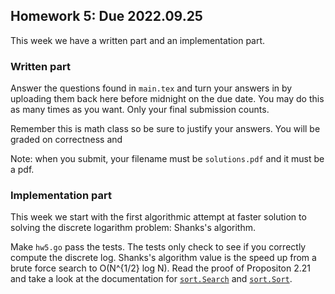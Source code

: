 ## Homework 5: Due 2022.09.25 

This week we have a written part and an implementation part. 

### Written part 

Answer the questions found in `main.tex` and turn your answers in by uploading them 
back here before midnight on the due date. You may do this as many times as 
you want. Only your final submission counts.

Remember this is math class so be sure to justify your answers. You will be 
graded on correctness and 

Note: when you submit, your filename must be `solutions.pdf` and it must be a pdf. 

### Implementation part 

This week we start with the first algorithmic attempt at faster solution to 
solving the discrete logarithm problem: Shanks's algorithm. 

Make `hw5.go` pass the tests. The tests only check to see if you correctly 
compute the discrete log. Shanks's algorithm value is the speed up from 
a brute force search to O(N^{1/2} log N). Read the proof of Propositon 2.21 
and take a look at the documentation for [`sort.Search`](https://pkg.go.dev/sort#Search) 
and [`sort.Sort`](https://pkg.go.dev/sort#Sort).
